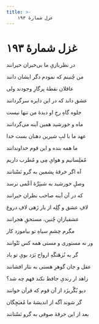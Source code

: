 ```yaml
---
title: >-
    غزل شمارهٔ ۱۹۳
---
```

# غزل شمارهٔ ۱۹۳

<div class="b" id="bn1"><div class="m1"><p>در نظربازیِ ما بی‌خبران حیرانند</p></div>
<div class="m2"><p>من چُنینم که نمودم دگر ایشان دانند</p></div></div>
<div class="b" id="bn2"><div class="m1"><p>عاقلان نقطهٔ پرگارِ وجودند ولی</p></div>
<div class="m2"><p>عشق داند که در این دایره سرگردانند</p></div></div>
<div class="b" id="bn3"><div class="m1"><p>جلوه گاهِ رخِ او دیدهٔ من تنها نیست</p></div>
<div class="m2"><p>ماه و خورشید همین آینه می‌گردانند</p></div></div>
<div class="b" id="bn4"><div class="m1"><p>عهد ما با لبِ شیرین دهنان بست خدا</p></div>
<div class="m2"><p>ما همه بنده و این قوم خداوندانند</p></div></div>
<div class="b" id="bn5"><div class="m1"><p>مُفلِسانیم و هوایِ مِی و مُطرب داریم</p></div>
<div class="m2"><p>آه اگر خرقهٔ پشمین به گرو نَسْتانند</p></div></div>
<div class="b" id="bn6"><div class="m1"><p>وصلِ خورشید به شبپَرِّهٔ اَعْمی نرسد</p></div>
<div class="m2"><p>که در آن آینه صاحب نظران حیرانند</p></div></div>
<div class="b" id="bn7"><div class="m1"><p>لافِ عشق و گِلِه از یار زَهی لافِ دروغ</p></div>
<div class="m2"><p>عشقبازانِ چُنین، مستحقِ هجرانند</p></div></div>
<div class="b" id="bn8"><div class="m1"><p>مگرم چشمِ سیاهِ تو بیاموزد کار</p></div>
<div class="m2"><p>ور نه مستوری و مستی همه کس نَتْوانند</p></div></div>
<div class="b" id="bn9"><div class="m1"><p>گر به نُزهَتگَهِ ارواح بَرَد بویِ تو باد</p></div>
<div class="m2"><p>عقل و جان گوهرِ هستی به نثار افشانند</p></div></div>
<div class="b" id="bn10"><div class="m1"><p>زاهد ار رندیِ حافظ نکند فهم چه شد؟</p></div>
<div class="m2"><p>دیو بُگْریزَد از آن قوم که قرآن خوانند</p></div></div>
<div class="b" id="bn11"><div class="m1"><p>گر شوند آگه از اندیشهٔ ما مُغبَچِگان</p></div>
<div class="m2"><p>بعد از این خرقهٔ صوفی به گرو نَسْتانند</p></div></div>